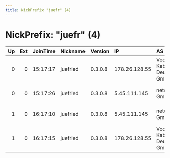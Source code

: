 ```yaml
---
title: NickPrefix "juefr" (4)
---
```


# NickPrefix: "juefr" (4)

|   Up |   Ext | JoinTime   | Nickname   | Version   | IP            | AS                              | CC   |   ORp |   Dirp | OS    | Contact                                |   eFamMembers |
|-----:|------:|:-----------|:-----------|:----------|:--------------|:--------------------------------|:-----|------:|-------:|:------|:---------------------------------------|--------------:|
|    0 |     0 | 15:17:17   | juefried   | 0.3.0.8   | 178.26.128.55 | Vodafone Kabel Deutschland GmbH | de   |  9001 |      0 | Linux | Juergen Friedrichs &lt;juergen.friedri |             1 |
|    0 |     0 | 15:17:26   | juefried   | 0.3.0.8   | 5.45.111.145  | netcup GmbH                     | de   |  9001 |      0 | Linux | Juergen Friedrichs &lt;juergen.friedri |             1 |
|    1 |     0 | 16:17:10   | juefried   | 0.3.0.8   | 5.45.111.145  | netcup GmbH                     | de   |  9001 |      0 | Linux | Juergen Friedrichs &lt;juergen.friedri |             1 |
|    1 |     0 | 16:17:15   | juefried   | 0.3.0.8   | 178.26.128.55 | Vodafone Kabel Deutschland GmbH | de   |  9001 |      0 | Linux | Juergen Friedrichs &lt;juergen.friedri |             1 |
